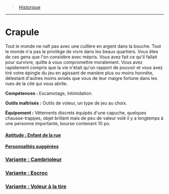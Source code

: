 ﻿---
!BackgroundItem
Abilities: Escamotage, Intimidation.
MasteredTools: Outils de voleur, un type de jeu au choix.
Equipment: Vêtements discrets équipés d'une capuche, quelques chausse-trappes, objet brillant mais de peu de valeur volé il y a longtemps à une personne importante, bourse contenant 10 po.
Id: background_crapule_hd.md#crapule
RootId: background_crapule_hd.md
ParentLink: backgrounds_hd.md
Name: Crapule
ParentName: Historique
NameLevel: 1
Attributes: {}
---
>  [Historique](hd_backgrounds.md)

---


# Crapule

Tout le monde ne naît pas avec une cuillère en argent dans la bouche. Tout le monde n'a pas le privilège de vivre dans les beaux quartiers. Vous êtes de ces gens que l'on considère avec mépris. Vous avez fait ce qu'il fallait pour survivre, quitte à vous compromettre moralement. Vous avez rapidement compris que la vie n'était qu'un rapport de pouvoir et vous avez tiré votre épingle du jeu en agissant de manière plus ou moins honnête, délestant d'autres moins avisés que vous de leur maigre fortune dans les rues de la cité qui vous abrite.

**Compétences :** Escamotage, Intimidation.

**Outils maîtrisés :** Outils de voleur, un type de jeu au choix.

**Équipement :** Vêtements discrets équipés d'une capuche, quelques chausse-trappes, objet brillant mais de peu de valeur volé il y a longtemps à une personne importante, bourse contenant 10 po.



#### [Aptitude : Enfant de la rue](hd_background_crapule_aptitude_enfant_de_la_rue.md)



#### [Personnalités suggérées](hd_background_crapule_personnalites_suggerees.md)



### [Variante : Cambrioleur](hd_background_crapule_variante_cambrioleur.md)



### [Variante : Escroc](hd_background_crapule_variante_escroc.md)



### [Variante : Voleur à la tire](hd_background_crapule_variante_voleur_a_la_tire.md)

